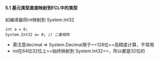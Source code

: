#### 5.1 基元类型直接映射到FCL中的类型
如编译器将int映射到 System.Int32
```
int a = 0;
System.Int32 a= 0; // 二者相同
```
- 需注意decimal => System.Decimal用于==128位==高精度计算，不常用
- int在64位32位上==始终映射到 System.Int32==，所以都是32位的